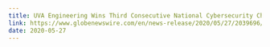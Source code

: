 ```yaml
---
title: UVA Engineering Wins Third Consecutive National Cybersecurity Championship - With Dr. Kwon as Their Faculty Advisor
link: https://www.globenewswire.com/en/news-release/2020/05/27/2039696/0/en/UVA-Engineering-Wins-Third-Consecutive-National-Cybersecurity-Championship.html
date: 2020-05-27
---
```

